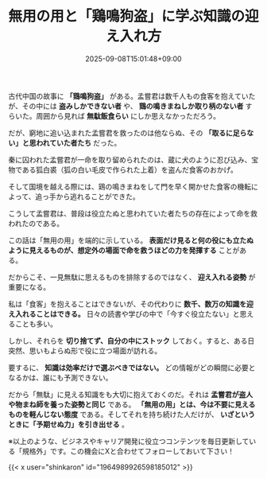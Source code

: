 ﻿---
title: "無用の用と「鶏鳴狗盗」に学ぶ知識の迎え入れ方"
date: 2025-09-08T15:01:48+09:00
draft: false
---

古代中国の故事に **「鶏鳴狗盗」** がある。孟嘗君は数千人もの食客を抱えていたが、その中には **盗みしかできない者** や、 **鶏の鳴きまねしか取り柄のない者** すらいた。周囲から見れば **無駄飯食らい** にしか思えなかっただろう。

だが、窮地に追い込まれた孟嘗君を救ったのは他ならぬ、その **「取るに足らない」と思われていた者たち** だった。

秦に囚われた孟嘗君が一命を取り留められたのは、蔵に犬のように忍び込み、宝物である狐白裘（狐の白い毛皮で作られた上着）を盗んだ食客のおかげ。

そして国境を越える際には、鶏の鳴きまねをして門を早く開かせた食客の機転によって、追っ手から逃れることができた。

こうして孟嘗君は、普段は役立たぬと思われていた者たちの存在によって命を救われたのである。

この話は「無用の用」を端的に示している。 **表面だけ見ると何の役にも立たぬように見えるものが、想定外の場面で命を救うほどの力を発揮する** ことがある。

だからこそ、一見無駄に思えるものを排除するのではなく、 **迎え入れる姿勢** が重要になる。

私は「食客」を抱えることはできないが、その代わりに **数千、数万の知識を迎え入れることはできる。** 日々の読書や学びの中で「今すぐ役立たない」と思えることも多い。

しかし、それらを **切り捨てず、自分の中にストック** しておく。すると、ある日突然、思いもよらぬ形で役に立つ場面が訪れる。

要するに、 **知識は効率だけで選ぶべきではない。** どの情報がどの瞬間に必要となるかは、誰にも予測できない。

だから「無駄」に見える知識をも大切に抱えておくのだ。それは **孟嘗君が盗人や物まね師を養った姿勢と同じ** である。
 **「無用の用」とは、今は不要に見えるものを軽んじない態度** である。そしてそれを持ち続けた人だけが、 **いざというときに「予期せぬ力」を引き出せる** 。



※以上のような、ビジネスやキャリア開発に役立つコンテンツを毎日更新している「規格外」です。この機会にXと合わせてフォローしておいて下さい！



{{< x user="shinkaron" id="1964989926598185012" >}}